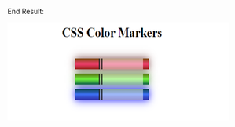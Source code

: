 End Result:

<img src="https://github.com/nzayem/FreeCodeCamp/blob/main/Module-3-CSS-Color-Markers/End-Result.png" width="450" height="200">
